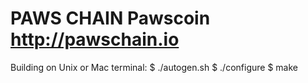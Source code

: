 PAWS CHAIN Pawscoin http://pawschain.io
=====================================
Building on Unix or Mac terminal:
$ ./autogen.sh
$ ./configure
$ make
